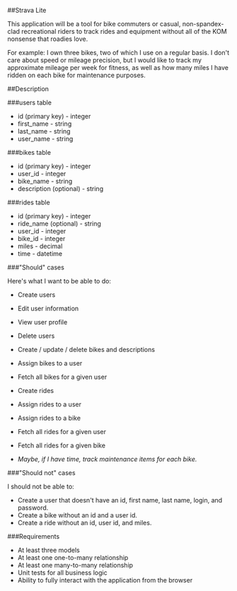 ##Strava Lite

This application will be a tool for bike commuters or casual, non-spandex-clad recreational riders to track rides and equipment without all of the KOM nonsense that roadies love.

For example: I own three bikes, two of which I use on a regular basis. I don't care about speed or mileage precision, but I would like to track my approximate mileage per week for fitness, as well as how many miles I have ridden on each bike for maintenance purposes.

##Description

###users table
* id (primary key) - integer
* first_name - string
* last_name - string
* user_name - string

###bikes table
* id (primary key) - integer
* user_id - integer
* bike_name - string
* description (optional) - string

###rides table
* id (primary key) - integer
* ride_name (optional) - string
* user_id - integer
* bike_id - integer
* miles - decimal
* time - datetime


###"Should" cases

Here's what I want to be able to do:

* Create users
* Edit user information
* View user profile
* Delete users
* Create / update / delete bikes and descriptions
* Assign bikes to a user
* Fetch all bikes for a given user
* Create rides
* Assign rides to a user
* Assign rides to a bike
* Fetch all rides for a given user
* Fetch all rides for a given bike

* _Maybe, if I have time, track maintenance items for each bike._

###"Should not" cases

I should not be able to:

* Create a user that doesn't have an id, first name, last name, login, and password. 
* Create a bike without an id and a user id.
* Create a ride without an id, user id, and miles.

###Requirements

* At least three models
* At least one one-to-many relationship
* At least one many-to-many relationship
* Unit tests for all business logic
* Ability to fully interact with the application from the browser